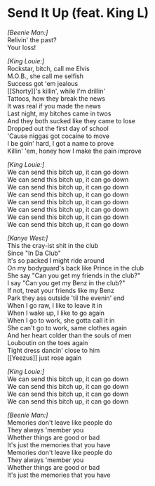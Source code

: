 # Send It Up (feat. King L)

_[Beenie Man:]_  
Relivin' the past?  
Your loss!  

_[King Louie:]_  
Rockstar, bitch, call me Elvis  
M.O.B., she call me selfish  
Success got 'em jealous  
[[Shorty]]'s killin', while I'm drillin'  
Tattoos, how they break the news  
It was real if you made the news  
Last night, my bitches came in twos  
And they both sucked like they came to lose  
Dropped out the first day of school  
'Cause niggas got cocaine to move  
I be goin' hard, I got a name to prove  
Killin' 'em, honey how I make the pain improve  

_[King Louie:]_  
We can send this bitch up, it can go down  
We can send this bitch up, it can go down  
We can send this bitch up, it can go down  
We can send this bitch up, it can go down  
We can send this bitch up, it can go down  
We can send this bitch up, it can go down  
We can send this bitch up, it can go down  
We can send this bitch up, it can go down  

_[Kanye West:]_  
This the cray-ist shit in the club  
Since "In Da Club"  
It's so packed I might ride around  
On my bodyguard's back like Prince in the club  
She say "Can you get my friends in the club?"  
I say "Can you get my Benz in the club?"  
If not, treat your friends like my Benz  
Park they ass outside 'til the evenin' end  
When I go raw, I like to leave it in  
When I wake up, I like to go again  
When I go to work, she gotta call it in  
She can't go to work, same clothes again  
And her heart colder than the souls of men  
Louboutin on the toes again  
Tight dress dancin' close to him  
[[Yeezus]] just rose again  

_[King Louie:]_  
We can send this bitch up, it can go down  
We can send this bitch up, it can go down  
We can send this bitch up, it can go down  
We can send this bitch up, it can go down  

_[Beenie Man:]_  
Memories don't leave like people do  
They always 'member you  
Whether things are good or bad  
It's just the memories that you have  
Memories don't leave like people do  
They always 'member you  
Whether things are good or bad  
It's just the memories that you have
